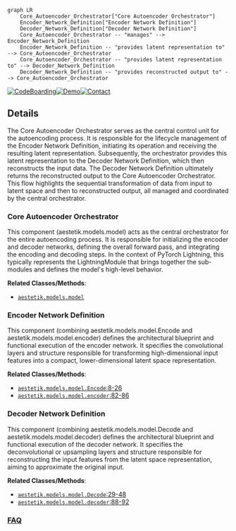 ```mermaid
graph LR
    Core_Autoencoder_Orchestrator["Core Autoencoder Orchestrator"]
    Encoder_Network_Definition["Encoder Network Definition"]
    Decoder_Network_Definition["Decoder Network Definition"]
    Core_Autoencoder_Orchestrator -- "manages" --> Encoder_Network_Definition
    Encoder_Network_Definition -- "provides latent representation to" --> Core_Autoencoder_Orchestrator
    Core_Autoencoder_Orchestrator -- "provides latent representation to" --> Decoder_Network_Definition
    Decoder_Network_Definition -- "provides reconstructed output to" --> Core_Autoencoder_Orchestrator
```

[![CodeBoarding](https://img.shields.io/badge/Generated%20by-CodeBoarding-9cf?style=flat-square)](https://github.com/CodeBoarding/CodeBoarding)[![Demo](https://img.shields.io/badge/Try%20our-Demo-blue?style=flat-square)](https://www.codeboarding.org/demo)[![Contact](https://img.shields.io/badge/Contact%20us%20-%20contact@codeboarding.org-lightgrey?style=flat-square)](mailto:contact@codeboarding.org)

## Details

The Core Autoencoder Orchestrator serves as the central control unit for the autoencoding process. It is responsible for the lifecycle management of the Encoder Network Definition, initiating its operation and receiving the resulting latent representation. Subsequently, the orchestrator provides this latent representation to the Decoder Network Definition, which then reconstructs the input data. The Decoder Network Definition ultimately returns the reconstructed output to the Core Autoencoder Orchestrator. This flow highlights the sequential transformation of data from input to latent space and then to reconstructed output, all managed and coordinated by the central orchestrator.

### Core Autoencoder Orchestrator
This component (aestetik.models.model) acts as the central orchestrator for the entire autoencoding process. It is responsible for initializing the encoder and decoder networks, defining the overall forward pass, and integrating the encoding and decoding steps. In the context of PyTorch Lightning, this typically represents the LightningModule that brings together the sub-modules and defines the model's high-level behavior.


**Related Classes/Methods**:

- <a href="https://github.com/ratschlab/aestetik/blob/main/src/aestetik/models/model.py" target="_blank" rel="noopener noreferrer">`aestetik.models.model`</a>


### Encoder Network Definition
This component (combining aestetik.models.model.Encode and aestetik.models.model.encoder) defines the architectural blueprint and functional execution of the encoder network. It specifies the convolutional layers and structure responsible for transforming high-dimensional input features into a compact, lower-dimensional latent space representation.


**Related Classes/Methods**:

- <a href="https://github.com/ratschlab/aestetik/blob/main/src/aestetik/models/model.py#L8-L26" target="_blank" rel="noopener noreferrer">`aestetik.models.model.Encode`:8-26</a>
- <a href="https://github.com/ratschlab/aestetik/blob/main/src/aestetik/models/model.py#L82-L86" target="_blank" rel="noopener noreferrer">`aestetik.models.model.encoder`:82-86</a>


### Decoder Network Definition
This component (combining aestetik.models.model.Decode and aestetik.models.model.decoder) defines the architectural blueprint and functional execution of the decoder network. It specifies the deconvolutional or upsampling layers and structure responsible for reconstructing the input features from the latent space representation, aiming to approximate the original input.


**Related Classes/Methods**:

- <a href="https://github.com/ratschlab/aestetik/blob/main/src/aestetik/models/model.py#L29-L48" target="_blank" rel="noopener noreferrer">`aestetik.models.model.Decode`:29-48</a>
- <a href="https://github.com/ratschlab/aestetik/blob/main/src/aestetik/models/model.py#L88-L92" target="_blank" rel="noopener noreferrer">`aestetik.models.model.decoder`:88-92</a>




### [FAQ](https://github.com/CodeBoarding/GeneratedOnBoardings/tree/main?tab=readme-ov-file#faq)